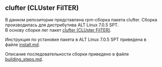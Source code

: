 ##  clufter (CLUster FilTER)

В данном репозитории представлена rpm-сборка пакета clufter. Сборка производилась для дистрибутива ALT Linux 7.0.5 SPT.  
В основу сборки лег пакет [clufter (CLUster FilTER)](https://github.com/jnpkrn/clufter).  
  
Инструкция по установке пакета в ALT Linux 7.0.5 SPT приведена в файле [install.md](https://github.com/alsxs/devops_dz/blob/main/test_task/install.md).  
  
Описание последовательности сборки приведено в файле [building_steps.md](https://github.com/alsxs/devops_dz/blob/main/test_task/building_steps.md).  


